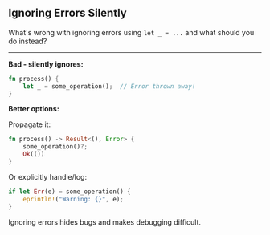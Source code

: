 ## Ignoring Errors Silently

What's wrong with ignoring errors using `let _ = ...` and what should you do instead?

---

**Bad - silently ignores:**
```rust
fn process() {
    let _ = some_operation();  // Error thrown away!
}
```

**Better options:**

Propagate it:
```rust
fn process() -> Result<(), Error> {
    some_operation()?;
    Ok(())
}
```

Or explicitly handle/log:
```rust
if let Err(e) = some_operation() {
    eprintln!("Warning: {}", e);
}
```

Ignoring errors hides bugs and makes debugging difficult.

